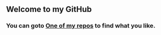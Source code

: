 ## Welcome to my GitHub

### You can goto [One of my repos](https://github.com/GHS_research) to find what you like.


